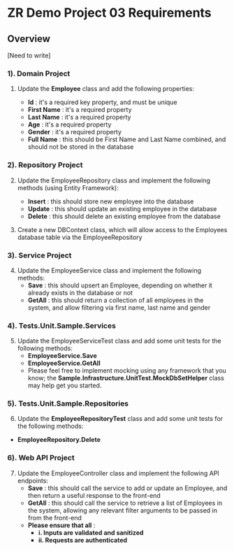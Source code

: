 # ZR Demo Project 03 Requirements

## Overview

[Need to write]

### 1). Domain Project

1. Update the **Employee** class and add the following properties:

   - **Id** : it's a required key property, and must be unique
   - **First Name** : it's a required property
   - **Last Name** : it's a required property
   - **Age** : it's a required property
   - **Gender** : it's a required property
   - **Full Name** : this should be First Name and Last Name combined, and should not be stored in the database

### 2). Repository Project

2. Update the EmployeeRepository class and implement the following methods (using Entity Framework):

   - **Insert** : this should store new employee into the database
   - **Update** : this should update an existing employee in the database
   - **Delete** : this should delete an existing employee from the database

3. Create a new DBContext class, which will allow access to the Employees database table via the EmployeeRepository

### 3). Service Project

4. Update the EmployeeService class and implement the following methods:
   - **Save** : this should upsert an Employee, depending on whether it already exists in the database or not
   - **GetAll** : this should return a collection of all employees in the system, and allow filtering via first name, last name and gender

### 4). Tests.Unit.Sample.Services

5. Update the EmployeeServiceTest class and add some unit tests for the following methods:
   - **EmployeeService.Save**
   - **EmployeeService.GetAll**
   - Please feel free to implement mocking using any framework that you know; the **Sample.Infrastructure.UnitTest.MockDbSetHelper** class may help get you started.

### 5). Tests.Unit.Sample.Repositories

6.  Update the **EmployeeRepositoryTest** class and add some unit tests for the following methods:

- **EmployeeRepository.Delete**

### 6). Web API Project

7. Update the EmployeeController class and implement the following API endpoints:
   - **Save** : this should call the service to add or update an Employee, and then return a useful response to the front-end
   - **GetAll** : this should call the service to retrieve a list of Employees in the system, allowing any relevant filter arguments to be passed in from the front-end
   - **Please ensure that all** :
     - **i. Inputs are validated and sanitized**
     - **ii. Requests are authenticated**
